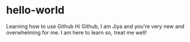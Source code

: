 # hello-world
Learning how to use Github
Hi Github,
I am Jiya and you're very new and overwhelming for me. I am here to learn so, treat me well!
